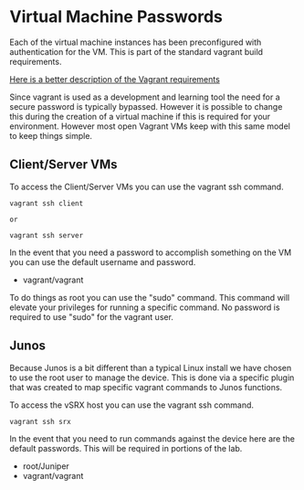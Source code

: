 Virtual Machine Passwords
=========================

Each of the virtual machine instances has been preconfigured with authentication for the VM. This is part of the standard vagrant build requirements.

[Here is a better description of the Vagrant requirements](http://docs.vagrantup.com/v2/boxes/base.html)

Since vagrant is used as a development and learning tool the need for a secure password is typically bypassed. However it is possible to change this during the creation of a virtual machine if this is required for your environment. However most open Vagrant VMs keep with this same model to keep things simple.

Client/Server VMs
-----------------

To access the Client/Server VMs you can use the vagrant ssh command.

```
vagrant ssh client

or

vagrant ssh server

```

In the event that you need a password to accomplish something on the VM you can use the default username and password.

-	vagrant/vagrant

To do things as root you can use the "sudo" command. This command will elevate your privileges for running a specific command. No password is required to use "sudo" for the vagrant user.

Junos
-----

Because Junos is a bit different than a typical Linux install we have chosen to use the root user to manage the device. This is done via a specific plugin that was created to map specific vagrant commands to Junos functions.

To access the vSRX host you can use the vagrant ssh command.

```
vagrant ssh srx
```

In the event that you need to run commands against the device here are the default passwords. This will be required in portions of the lab.

-	root/Juniper
-	vagrant/vagrant
